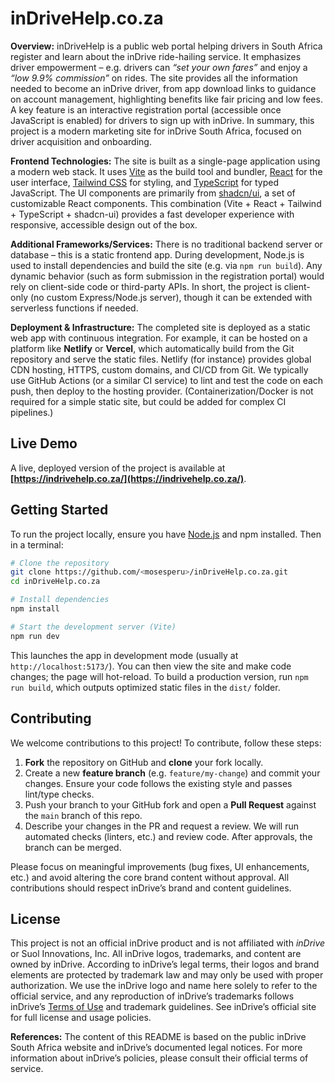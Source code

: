 # inDriveHelp.co.za

**Overview:** inDriveHelp is a public web portal helping drivers in South Africa register and learn about the inDrive ride-hailing service. It emphasizes driver empowerment – e.g. drivers can *“set your own fares”* and enjoy a *“low 9.9% commission”* on rides. The site provides all the information needed to become an inDrive driver, from app download links to guidance on account management, highlighting benefits like fair pricing and low fees. A key feature is an interactive registration portal (accessible once JavaScript is enabled) for drivers to sign up with inDrive. In summary, this project is a modern marketing site for inDrive South Africa, focused on driver acquisition and onboarding.

**Frontend Technologies:** The site is built as a single-page application using a modern web stack. It uses [Vite](https://vitejs.dev/) as the build tool and bundler, [React](https://reactjs.org/) for the user interface, [Tailwind CSS](https://tailwindcss.com/) for styling, and [TypeScript](https://www.typescriptlang.org/) for typed JavaScript.  The UI components are primarily from [shadcn/ui](https://ui.shadcn.com/), a set of customizable React components. This combination (Vite + React + Tailwind + TypeScript + shadcn-ui) provides a fast developer experience with responsive, accessible design out of the box.

**Additional Frameworks/Services:** There is no traditional backend server or database – this is a static frontend app. During development, Node.js is used to install dependencies and build the site (e.g. via `npm run build`). Any dynamic behavior (such as form submission in the registration portal) would rely on client-side code or third-party APIs. In short, the project is client-only (no custom Express/Node.js server), though it can be extended with serverless functions if needed.

**Deployment & Infrastructure:** The completed site is deployed as a static web app with continuous integration. For example, it can be hosted on a platform like **Netlify** or **Vercel**, which automatically build from the Git repository and serve the static files. Netlify (for instance) provides global CDN hosting, HTTPS, custom domains, and CI/CD from Git. We typically use GitHub Actions (or a similar CI service) to lint and test the code on each push, then deploy to the hosting provider. (Containerization/Docker is not required for a simple static site, but could be added for complex CI pipelines.)

## Live Demo

A live, deployed version of the project is available at **[https://indrivehelp.co.za/](https://indrivehelp.co.za/)**.

## Getting Started

To run the project locally, ensure you have [Node.js](https://nodejs.org/) and npm installed. Then in a terminal:

```bash
# Clone the repository
git clone https://github.com/<mosesperu>/inDriveHelp.co.za.git
cd inDriveHelp.co.za

# Install dependencies
npm install

# Start the development server (Vite)
npm run dev
```

This launches the app in development mode (usually at `http://localhost:5173/`). You can then view the site and make code changes; the page will hot-reload. To build a production version, run `npm run build`, which outputs optimized static files in the `dist/` folder.

## Contributing

We welcome contributions to this project! To contribute, follow these steps:

1. **Fork** the repository on GitHub and **clone** your fork locally.
2. Create a new **feature branch** (e.g. `feature/my-change`) and commit your changes.  Ensure your code follows the existing style and passes lint/type checks.
3. Push your branch to your GitHub fork and open a **Pull Request** against the `main` branch of this repo.
4. Describe your changes in the PR and request a review. We will run automated checks (linters, etc.) and review code. After approvals, the branch can be merged.

Please focus on meaningful improvements (bug fixes, UI enhancements, etc.) and avoid altering the core brand content without approval. All contributions should respect inDrive’s brand and content guidelines.

## License

This project is not an official inDrive product and is not affiliated with *inDrive* or Suol Innovations, Inc. All inDrive logos, trademarks, and content are owned by inDrive. According to inDrive’s legal terms, their logos and brand elements are protected by trademark law and may only be used with proper authorization. We use the inDrive logo and name here solely to refer to the official service, and any reproduction of inDrive’s trademarks follows inDrive’s [Terms of Use](https://indrive.com) and trademark guidelines. See inDrive’s official site for full license and usage policies.

**References:** The content of this README is based on the public inDrive South Africa website and inDrive’s documented legal notices. For more information about inDrive’s policies, please consult their official terms of service.
